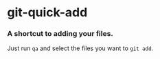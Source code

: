 # git-quick-add

### A shortcut to adding your files.

Just run `qa` and select the files you want to `git add`.

